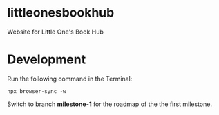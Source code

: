# littleonesbookhub
Website for Little One's Book Hub

# Development

Run the following command in the Terminal:

```
npx browser-sync -w
```

Switch to branch **milestone-1** for the roadmap of the the first milestone.

